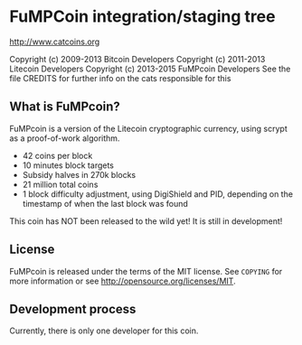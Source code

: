FuMPCoin integration/staging tree
================================

http://www.catcoins.org

Copyright (c) 2009-2013 Bitcoin Developers
Copyright (c) 2011-2013 Litecoin Developers
Copyright (c) 2013-2015 FuMPcoin Developers
See the file CREDITS for further info on the cats responsible for this

What is FuMPcoin?
----------------

FuMPcoin is a version of the Litecoin cryptographic currency, using scrypt
as a proof-of-work algorithm.
 - 42 coins per block
 - 10 minutes block targets
 - Subsidy halves in 270k blocks
 - 21 million total coins
 - 1 block difficulty adjustment, using DigiShield and PID, depending on 
     the timestamp of when the last block was found

This coin has NOT been released to the wild yet!  It is still in development!

License
-------

FuMPcoin is released under the terms of the MIT license. See `COPYING` for more
information or see http://opensource.org/licenses/MIT.

Development process
-------------------

Currently, there is only one developer for this coin.

